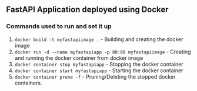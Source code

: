 ## FastAPI Application deployed using Docker

### Commands used to run and set it up

1. ```docker build -t myfastapiimage .``` - Building and creating the docker image
2. ```docker run -d --name myfastapiapp -p 80:80 myfastapiimage``` - Creating and running the docker container from docker image
3. ```docker container stop myfastapiapp``` - Stopping the docker container
4. ```docker container start myfastapiapp``` - Starting the docker container
4. ```docker container prune -f``` - Pruning/Deleting the stopped docker containers.